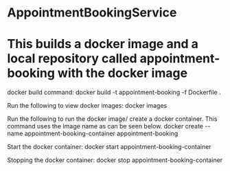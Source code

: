 # AppointmentBookingService

# This builds a docker image and a local repository called appointment-booking with the docker image
docker build command:
docker build -t appointment-booking -f Dockerfile .

Run the following to view docker images:
docker images

Run the following to run the docker image/ create a docker container. This command uses the image name as can be seen below.
docker create --name appointment-booking-container appointment-booking

Start the docker container:
docker start appointment-booking-container

Stopping the docker container:
docker stop appointment-booking-container